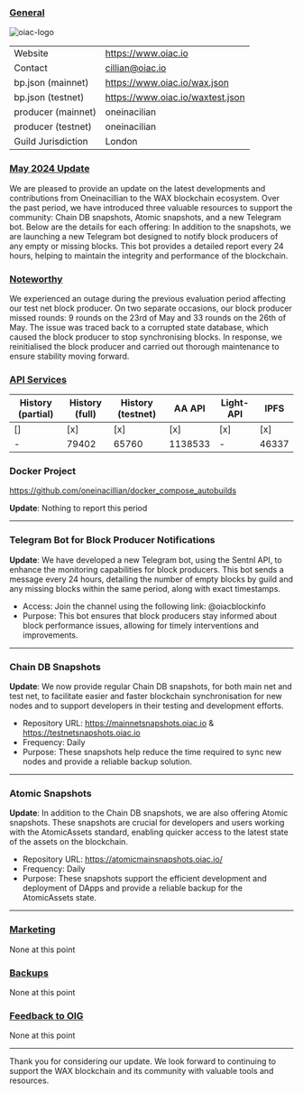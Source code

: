 ### <ins>General</ins>

![oiac-logo](https://user-images.githubusercontent.com/89456085/136773956-b263025a-424d-4995-b55a-5d835e98632c.png)

|  |  |
| --- | --- |
| Website | https://www.oiac.io |
| Contact | cillian@oiac.io |
| bp.json (mainnet) | https://www.oiac.io/wax.json |
| bp.json (testnet) | https://www.oiac.io/waxtest.json |
| producer (mainnet) | oneinacilian |
| producer (testnet) | oneinacilian |
| Guild Jurisdiction | London |

### <ins>May 2024 Update</ins>
We are pleased to provide an update on the latest developments and contributions from Oneinacillian to the WAX blockchain ecosystem. Over the past period, we have introduced three valuable resources to support the community: Chain DB snapshots, Atomic snapshots, and a new Telegram bot. Below are the details for each offering:
In addition to the snapshots, we are launching a new Telegram bot designed to notify block producers of any empty or missing blocks. This bot provides a detailed report every 24 hours, helping to maintain the integrity and performance of the blockchain.
### <ins>Noteworthy</ins>
We experienced an outage during the previous evaluation period affecting our test net block producer. On two separate occasions, our block producer missed rounds: 9 rounds on the 23rd of May and 33 rounds on the 26th of May. The issue was traced back to a corrupted state database, which caused the block producer to stop synchronising blocks.
In response, we reinitialised the block producer and carried out thorough maintenance to ensure stability moving forward.
### <ins>API Services</ins>

| History (partial) | History (full) | History (testnet) | AA API | Light-API  | IPFS |
|--------|--------|--------|--------|--------|--------|
| [] | [x] | [x] | [x] | [x] | [x] |  [x] |
| - | 79402 | 65760 | 1138533 | - |  46337 |


### Docker Project

https://github.com/oneinacillian/docker_compose_autobuilds  

**Update**: 
Nothing to report this period

---

### Telegram Bot for Block Producer Notifications

**Update**: 
We have developed a new Telegram bot, using the Sentnl API, to enhance the monitoring capabilities for block producers. This bot sends a message every 24 hours, detailing the number of empty blocks by guild and any missing blocks within the same period, along with exact timestamps.
* Access: Join the channel using the following link: @oiacblockinfo
* Purpose: This bot ensures that block producers stay informed about block performance issues, allowing for timely interventions and improvements.

---

### Chain DB Snapshots

**Update**: 
We now provide regular Chain DB snapshots, for both main net and test net, to facilitate easier and faster blockchain synchronisation for new nodes and to support developers in their testing and development efforts.
* Repository URL: https://mainnetsnapshots.oiac.io & https://testnetsnapshots.oiac.io
* Frequency: Daily
* Purpose: These snapshots help reduce the time required to sync new nodes and provide a reliable backup solution.

---

### Atomic Snapshots

**Update**: 
In addition to the Chain DB snapshots, we are also offering Atomic snapshots. These snapshots are crucial for developers and users working with the AtomicAssets standard, enabling quicker access to the latest state of the assets on the blockchain.
* Repository URL: https://atomicmainsnapshots.oiac.io/ 
* Frequency: Daily
* Purpose: These snapshots support the efficient development and deployment of DApps and provide a reliable backup for the AtomicAssets state.
  
---

### <ins>Marketing</ins>

None at this point

### <ins>Backups </ins>

None at this point

### <ins>Feedback to OIG</ins>

None at this point

----

Thank you for considering our update. We look forward to continuing to support the WAX blockchain and its community with valuable tools and resources.
